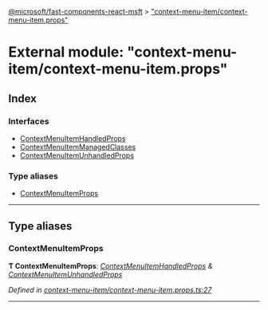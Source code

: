 [@microsoft/fast-components-react-msft](../README.md) > ["context-menu-item/context-menu-item.props"](../modules/_context_menu_item_context_menu_item_props_.md)

# External module: "context-menu-item/context-menu-item.props"

## Index

### Interfaces

* [ContextMenuItemHandledProps](../interfaces/_context_menu_item_context_menu_item_props_.contextmenuitemhandledprops.md)
* [ContextMenuItemManagedClasses](../interfaces/_context_menu_item_context_menu_item_props_.contextmenuitemmanagedclasses.md)
* [ContextMenuItemUnhandledProps](../interfaces/_context_menu_item_context_menu_item_props_.contextmenuitemunhandledprops.md)

### Type aliases

* [ContextMenuItemProps](_context_menu_item_context_menu_item_props_.md#contextmenuitemprops)

---

## Type aliases

<a id="contextmenuitemprops"></a>

###  ContextMenuItemProps

**Ƭ ContextMenuItemProps**: *[ContextMenuItemHandledProps](../interfaces/_context_menu_item_context_menu_item_props_.contextmenuitemhandledprops.md) & [ContextMenuItemUnhandledProps](../interfaces/_context_menu_item_context_menu_item_props_.contextmenuitemunhandledprops.md)*

*Defined in [context-menu-item/context-menu-item.props.ts:27](https://github.com/Microsoft/fast-dna/blob/164dd3ca/packages/fast-components-react-msft/src/context-menu-item/context-menu-item.props.ts#L27)*

___

